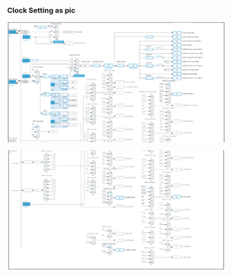 ### Clock Setting as pic

![image-20241122143404840](./${pics}/image-20241122143404840.png) 

![image-20241122143424248](./${pics}/image-20241122143424248.png)